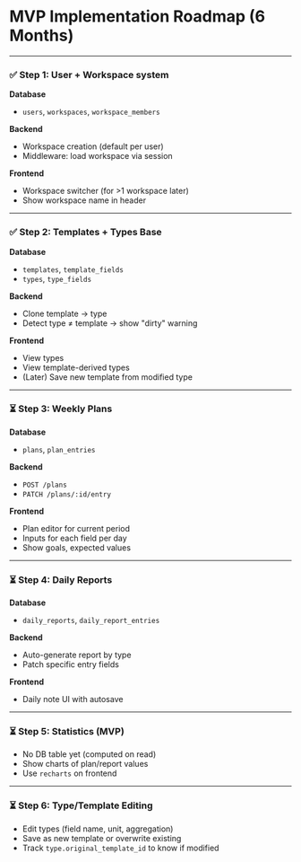 # MVP Implementation Roadmap (6 Months)

---

### ✅ Step 1: User + Workspace system

**Database**
- `users`, `workspaces`, `workspace_members`

**Backend**
- Workspace creation (default per user)
- Middleware: load workspace via session

**Frontend**
- Workspace switcher (for >1 workspace later)
- Show workspace name in header

---

### ✅ Step 2: Templates + Types Base

**Database**
- `templates`, `template_fields`
- `types`, `type_fields`

**Backend**
- Clone template → type
- Detect type ≠ template → show "dirty" warning

**Frontend**
- View types
- View template-derived types
- (Later) Save new template from modified type

---

### ⏳ Step 3: Weekly Plans

**Database**
- `plans`, `plan_entries`

**Backend**
- `POST /plans`
- `PATCH /plans/:id/entry`

**Frontend**
- Plan editor for current period
- Inputs for each field per day
- Show goals, expected values

---

### ⏳ Step 4: Daily Reports

**Database**
- `daily_reports`, `daily_report_entries`

**Backend**
- Auto-generate report by type
- Patch specific entry fields

**Frontend**
- Daily note UI with autosave

---

### ⏳ Step 5: Statistics (MVP)

- No DB table yet (computed on read)
- Show charts of plan/report values
- Use `recharts` on frontend

---

### ⏳ Step 6: Type/Template Editing

- Edit types (field name, unit, aggregation)
- Save as new template or overwrite existing
- Track `type.original_template_id` to know if modified
